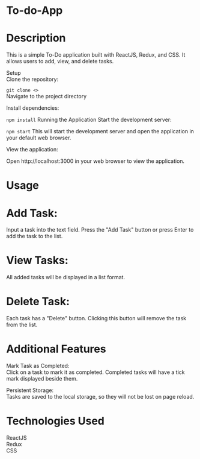 # To-do-App
# Description<br>
This is a simple To-Do application built with ReactJS, Redux, and CSS. It allows users to add, view, and delete tasks.

Setup<br>
Clone the repository:

```git clone <>```<br>
Navigate to the project directory

Install dependencies:

```npm install```
Running the Application
Start the development server:

```npm start```
This will start the development server and open the application in your default web browser.

View the application:<br>

Open http://localhost:3000 in your web browser to view the application.

# Usage<br>

# Add Task: <br>
Input a task into the text field.
Press the "Add Task" button or press Enter to add the task to the list.<br>

# View Tasks:<br>
All added tasks will be displayed in a list format.<br>

# Delete Task:<br>
Each task has a "Delete" button. Clicking this button will remove the task from the list.<br>

# Additional Features<br>

Mark Task as Completed:<br>
Click on a task to mark it as completed. Completed tasks will have a tick mark displayed beside them.<br>

Persistent Storage:<br>
Tasks are saved to the local storage, so they will not be lost on page reload.<br>

# Technologies Used <br>

ReactJS<br>
Redux<br>
CSS<br>
